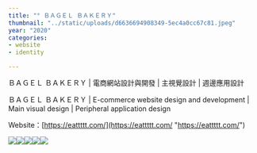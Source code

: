 ```yaml
---
title: "° ＢＡＧＥＬ ＢＡＫＥＲＹ"
thumbnail: "../static/uploads/d6636694908349-5ec4a0cc67c81.jpeg"
year: "2020"
categories:
- website
- identity

---
```

ＢＡＧＥＬ ＢＡＫＥＲＹ | 電商網站設計與開發 | 主視覺設計 | 週邊應用設計

ＢＡＧＥＬ ＢＡＫＥＲＹ | E-commerce website design and development | Main visual design | Peripheral application design

  
Website：[https://eattttt.com/](https://eattttt.com/ "https://eattttt.com/")

![](https://mir-s3-cdn-cf.behance.net/project_modules/fs/56f4a094908349.5e8aef0f9c0f1.png)![](https://mir-s3-cdn-cf.behance.net/project_modules/fs/6d91e594908349.5e8b4ce880cb4.jpg)![](https://mir-s3-cdn-cf.behance.net/project_modules/fs/be6fff94908349.5ec4a0cc686f5.jpeg)![](https://mir-s3-cdn-cf.behance.net/project_modules/fs/d6636694908349.5ec4a0cc67c81.jpeg)![](https://mir-s3-cdn-cf.behance.net/project_modules/fs/be100a94908349.5e8bf2303bd89.jpeg)
